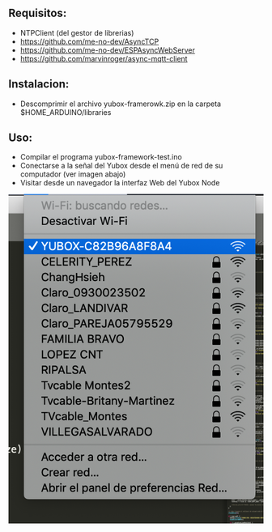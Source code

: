 Requisitos:
----------

  - NTPClient (del gestor de librerias)
  - https://github.com/me-no-dev/AsyncTCP
  - https://github.com/me-no-dev/ESPAsyncWebServer
  - https://github.com/marvinroger/async-mqtt-client

Instalacion:
------------

  - Descomprimir el archivo yubox-framerowk.zip en la carpeta $HOME_ARDUINO/libraries

Uso:
----

  - Compilar el programa yubox-framework-test.ino 
  - Conectarse a la señal del Yubox desde el menú de red de su computador (ver imagen abajo)
  - Visitar desde un navegador la interfaz Web del Yubox Node

![Con. OTA](imageOTA.png)
